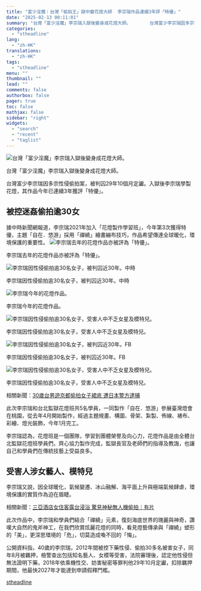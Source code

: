 ```yaml
---
title: "富少淫魔︱台灣「偷拍王」獄中變花燈大師  李宗瑞作品連續3年評「特優」"
date: "2025-02-13 00:11:01"
summary: "台灣「富少淫魔」李宗瑞入獄後變身成花燈大師。       台灣富少李宗瑞因多宗性侵偷拍案，被..."
categories:
  - "stheadline"
lang:
  - "zh-HK"
translations:
  - "zh-HK"
tags:
  - "stheadline"
menu: ""
thumbnail: ""
lead: ""
comments: false
authorbox: false
pager: true
toc: false
mathjax: false
sidebar: "right"
widgets:
  - "search"
  - "recent"
  - "taglist"
---
```


![台灣「富少淫魔」李宗瑞入獄後變身成花燈大師。](https://image.stheadline.com/f/680p0/0x0/100/none/bf3b4fb38c3d5f69ac527741e375baa8/stheadline/inewsmedia/20250212/_2025021222411841929.jpg)

台灣「富少淫魔」李宗瑞入獄後變身成花燈大師。




台灣富少李宗瑞因多宗性侵偷拍案，被判囚29年10個月定讞。入獄後李宗瑞學製花燈，其作品今年已連續3年獲評「特優」。

被控迷姦偷拍逾30女
----------

據中時新聞網報道，李宗瑞2021年加入「花燈製作學習班」，今年第3次獲得特優，主題「自在．悠游」採用「禪繞」繪畫繃布技巧，作品希望傳達全球暖化，環境保護的重要性。
 ![李宗瑞去年的花燈作品亦被評為「特優」。](https://image.hkhl.hk/f/1024p0/0x0/100/none/731a6f17624cbf5e6ef49a9ce0097cdd/2025-02/2024_20240222001411.jpg)


李宗瑞去年的花燈作品亦被評為「特優」。



 ![李宗瑞因性侵偷拍逾30名女子，被判囚近30年。中時](https://image.hkhl.hk/f/1024p0/0x0/100/none/978f27d601584857590e912caaffd730/2025-02/20240625001383.jpg)


李宗瑞因性侵偷拍逾30名女子，被判囚近30年。中時



 ![李宗瑞今年的花燈作品。](https://image.hkhl.hk/f/1024p0/0x0/100/none/3434f80747a4ce0f2b5998dec47b7e58/2025-02/20250212002296.jpg)


李宗瑞今年的花燈作品。



 ![李宗瑞因性侵偷拍逾30名女子，受害人中不乏女星及模特兒。](https://image.hkhl.hk/f/1024p0/0x0/100/none/97c5a0552823c798131e24a2294f122a/2025-02/A_1565261.JPG)


李宗瑞因性侵偷拍逾30名女子，受害人中不乏女星及模特兒。



 ![李宗瑞因性侵偷拍逾30名女子，被判囚近30年。FB](https://image.hkhl.hk/f/1024p0/0x0/100/none/b460e2c2681988b2d79f3bff9bcc701a/2025-02/FB_phpIs7gEy.jpg)


李宗瑞因性侵偷拍逾30名女子，被判囚近30年。FB



 ![李宗瑞因性侵偷拍逾30名女子，受害人中不乏女星及模特兒。](https://image.hkhl.hk/f/1024p0/0x0/100/none/70abf4c757c953249900791cd9d3022a/2025-02/W020170307497409663415_jpg.jpg)


李宗瑞因性侵偷拍逾30名女子，受害人中不乏女星及模特兒。




相關新聞：[30歲台男遊京都偷拍女子裙底 遭日本警方逮捕](https://www.stheadline.com/china-taiwan/3425852/30%E6%AD%B2%E5%8F%B0%E7%94%B7%E9%81%8A%E4%BA%AC%E9%83%BD%E5%81%B7%E6%8B%8D%E5%A5%B3%E5%AD%90%E8%A3%99%E5%BA%95-%E9%81%AD%E6%97%A5%E6%9C%AC%E8%AD%A6%E6%96%B9%E9%80%AE%E6%8D%95)

此次李宗瑞和台北監獄花燈班共5名學員，一同製作「自在．悠游」參展臺灣燈會在桃園，從去年4月開始製作，經過主題規畫、構圖、骨架、紮製、佈線、裱布、彩繪、燈光裝飾，今年1月完工。

李宗瑞認為，花燈班是一個團隊，學習到團體榮譽及向心力，花燈作品是由全體台北監獄花燈班學員們，齊心協力製作完成，監獄長官及老師們的指導及教誨，也讓自己和學員們在傳統技藝上受益良多。

受害人涉女藝人、模特兒
-----------

李宗瑞又說，因全球暖化，氣候變遷、冰山融解、海平面上升與極端氣候肆虐，環境保護的實質作為迫在眉睫。  

  

相關新聞：[三亞酒店女住客露台浸浴 驚見神秘無人機偷拍︱有片](https://www.stheadline.com/realtime-china/3426826/%E4%B8%89%E4%BA%9E%E9%85%92%E5%BA%97%E5%A5%B3%E4%BD%8F%E5%AE%A2%E9%9C%B2%E5%8F%B0%E6%B5%B8%E6%B5%B4-%E9%A9%9A%E8%A6%8B%E7%A5%9E%E7%A7%98%E7%84%A1%E4%BA%BA%E6%A9%9F%E5%81%B7%E6%8B%8D%E6%9C%89%E7%89%87)

此次作品中，李宗瑞和學員們結合「禪繞」元素，復刻海底世界的瑰麗與神奇，讚嘆大自然的鬼斧神工，在我們欣賞炫麗花燈的同時，看見燈藝傳承與「禪繞」塑形的「美」，更深思環境的「危」，切莫造成喚不回的「悔」。

公開資料指，40歲的李宗瑞，2012年間被控下藥性侵、偷拍30多名被害女子，同年8月被羈押，檢警查出包括知名藝人、女模等受害，法院審理後，認定他性侵但無法證明下藥，2018年依乘機性交、妨害秘密等罪判他29年10月定讞，扣除羈押期間，他最快2027年才能達到申請假釋門檻。

[stheadline](https://std.stheadline.com/realtime/article/2052447/即時-中國-富少淫魔︱台灣-偷拍王-獄中變花燈大師-李宗瑞作品連續3年評-特優)

